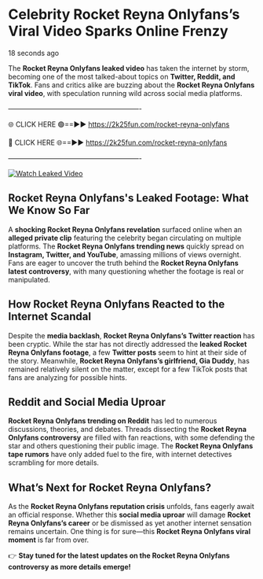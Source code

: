 # Celebrity Rocket Reyna Onlyfans’s Viral Video Sparks Online Frenzy

18 seconds ago

The **Rocket Reyna Onlyfans leaked video** has taken the internet by storm, becoming one of the most talked-about topics on **Twitter, Reddit, and TikTok**. Fans and critics alike are buzzing about the **Rocket Reyna Onlyfans viral video**, with speculation running wild across social media platforms.

———————————————————-

🌐 CLICK HERE 🟢==►► https://2k25fun.com/rocket-reyna-onlyfans

🔴 CLICK HERE 🌐==►► https://2k25fun.com/rocket-reyna-onlyfans

———————————————————-

[![Watch Leaked Video](https://miro.medium.com/v2/resize:fit:828/format:webp/1*cilzJN44JGOrTw9NJCrNHA.gif "Watch Leaked Video")](https://2k25fun.com/rocket-reyna-onlyfans)

## **Rocket Reyna Onlyfans's Leaked Footage: What We Know So Far**  
A **shocking Rocket Reyna Onlyfans revelation** surfaced online when an **alleged private clip** featuring the celebrity began circulating on multiple platforms. The **Rocket Reyna Onlyfans trending news** quickly spread on **Instagram, Twitter, and YouTube**, amassing millions of views overnight. Fans are eager to uncover the truth behind the **Rocket Reyna Onlyfans latest controversy**, with many questioning whether the footage is real or manipulated.  

## **How Rocket Reyna Onlyfans Reacted to the Internet Scandal**  
Despite the **media backlash**, **Rocket Reyna Onlyfans’s Twitter reaction** has been cryptic. While the star has not directly addressed the **leaked Rocket Reyna Onlyfans footage**, a few **Twitter posts** seem to hint at their side of the story. Meanwhile, **Rocket Reyna Onlyfans’s girlfriend, Gia Duddy**, has remained relatively silent on the matter, except for a few TikTok posts that fans are analyzing for possible hints.  

## **Reddit and Social Media Uproar**  
**Rocket Reyna Onlyfans trending on Reddit** has led to numerous discussions, theories, and debates. Threads dissecting the **Rocket Reyna Onlyfans controversy** are filled with fan reactions, with some defending the star and others questioning their public image. The **Rocket Reyna Onlyfans tape rumors** have only added fuel to the fire, with internet detectives scrambling for more details.  

## **What’s Next for Rocket Reyna Onlyfans?**  
As the **Rocket Reyna Onlyfans reputation crisis** unfolds, fans eagerly await an official response. Whether this **social media uproar** will damage **Rocket Reyna Onlyfans’s career** or be dismissed as yet another internet sensation remains uncertain. One thing is for sure—this **Rocket Reyna Onlyfans viral moment** is far from over.  

👉 **Stay tuned for the latest updates on the Rocket Reyna Onlyfans controversy as more details emerge!**  